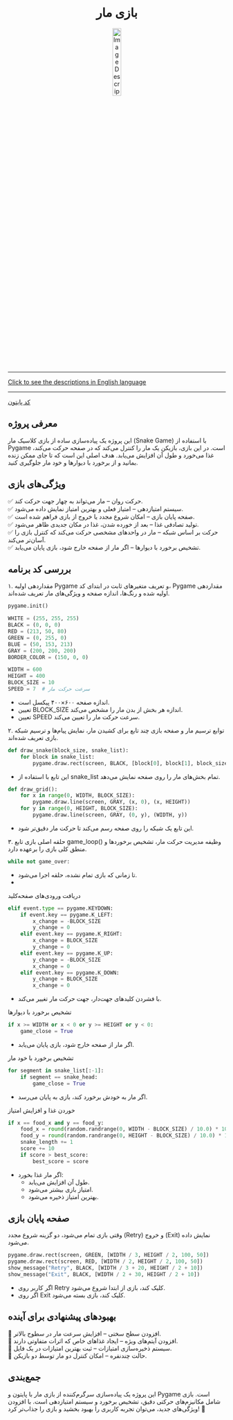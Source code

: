 <div align="center">

# بازی مار
<img src="https://media3.giphy.com/media/uROEXn0SnjTaUcobHi/200w.gif?cid=6c09b952dsxrlsodcdibp0a0445up0qxbx8amkie6yz7r7tw&ep=v1_gifs_search&rid=200w.gif&ct=g" alt="Image Description" width="20%">
</div>
<hr>

[Click to see the descriptions in English language](SnakeEnglish.md)
<hr>

[کد پایتون](SnakePersian.py)

## معرفی پروژه
این پروژه یک پیاده‌سازی ساده از بازی کلاسیک مار (Snake Game) با استفاده از Pygame است. در این بازی، بازیکن یک مار را کنترل می‌کند که در صفحه حرکت می‌کند، غذا می‌خورد و طول آن افزایش می‌یابد. هدف اصلی این است که تا جای ممکن زنده بمانید و از برخورد با دیوارها و خود مار جلوگیری کنید.
## ویژگی‌های بازی
✅ حرکت روان – مار می‌تواند به چهار جهت حرکت کند.<br>
✅ سیستم امتیازدهی – امتیاز فعلی و بهترین امتیاز نمایش داده می‌شود.<br>
✅ صفحه پایان بازی – امکان شروع مجدد یا خروج از بازی فراهم شده است.<br>
✅ تولید تصادفی غذا – بعد از خورده شدن، غذا در مکان جدیدی ظاهر می‌شود.<br>
✅ حرکت بر اساس شبکه – مار در واحدهای مشخصی حرکت می‌کند که کنترل بازی را آسان‌تر می‌کند.<br>
✅ تشخیص برخورد با دیوارها – اگر مار از صفحه خارج شود، بازی پایان می‌یابد.<br>
## بررسی کد برنامه
۱. مقداردهی اولیه Pygame و تعریف متغیرهای ثابت
در ابتدای کد، Pygame مقداردهی اولیه شده و رنگ‌ها، اندازه صفحه و ویژگی‌های مار تعریف شده‌اند.
```python
pygame.init()

WHITE = (255, 255, 255)
BLACK = (0, 0, 0)
RED = (213, 50, 80)
GREEN = (0, 255, 0)
BLUE = (50, 153, 213)
GRAY = (200, 200, 200)
BORDER_COLOR = (150, 0, 0)

WIDTH = 600
HEIGHT = 400
BLOCK_SIZE = 10
SPEED = 7  # سرعت حرکت مار
```
- اندازه صفحه ۶۰۰×۴۰۰ پیکسل است.
- تعیین BLOCK_SIZE اندازه هر بخش از بدن مار را مشخص می‌کند.
- تعیین SPEED سرعت حرکت مار را تعیین می‌کند.

۲. توابع ترسیم مار و صفحه بازی
چند تابع برای کشیدن مار، نمایش پیام‌ها و ترسیم شبکه بازی تعریف شده‌اند.
```python
def draw_snake(block_size, snake_list):
    for block in snake_list:
        pygame.draw.rect(screen, BLACK, [block[0], block[1], block_size, block_size])
```
- این تابع با استفاده از snake_list تمام بخش‌های مار را روی صفحه نمایش می‌دهد.
```python
def draw_grid():
    for x in range(0, WIDTH, BLOCK_SIZE):
        pygame.draw.line(screen, GRAY, (x, 0), (x, HEIGHT))
    for y in range(0, HEIGHT, BLOCK_SIZE):
        pygame.draw.line(screen, GRAY, (0, y), (WIDTH, y))
```
- این تابع یک شبکه را روی صفحه رسم می‌کند تا حرکت مار دقیق‌تر شود.
  
۳. حلقه اصلی بازی
تابع game_loop() وظیفه مدیریت حرکت مار، تشخیص برخوردها و منطق کلی بازی را برعهده دارد.
```python
while not game_over:
```
- تا زمانی که بازی تمام نشده، حلقه اجرا می‌شود.
- 
دریافت ورودی‌های صفحه‌کلید
```python
elif event.type == pygame.KEYDOWN:
    if event.key == pygame.K_LEFT:
        x_change = -BLOCK_SIZE
        y_change = 0
    elif event.key == pygame.K_RIGHT:
        x_change = BLOCK_SIZE
        y_change = 0
    elif event.key == pygame.K_UP:
        y_change = -BLOCK_SIZE
        x_change = 0
    elif event.key == pygame.K_DOWN:
        y_change = BLOCK_SIZE
        x_change = 0
```
- با فشردن کلیدهای جهت‌دار، جهت حرکت مار تغییر می‌کند.

تشخیص برخورد با دیوارها
```python
if x >= WIDTH or x < 0 or y >= HEIGHT or y < 0:
    game_close = True
```
- اگر مار از صفحه خارج شود، بازی پایان می‌یابد.

تشخیص برخورد با خود مار
```python
for segment in snake_list[:-1]:
    if segment == snake_head:
        game_close = True
```
- اگر مار به خودش برخورد کند، بازی به پایان می‌رسد.

خوردن غذا و افزایش امتیاز

```python
if x == food_x and y == food_y:
    food_x = round(random.randrange(0, WIDTH - BLOCK_SIZE) / 10.0) * 10.0
    food_y = round(random.randrange(0, HEIGHT - BLOCK_SIZE) / 10.0) * 10.0
    snake_length += 1
    score += 10
    if score > best_score:
        best_score = score
```
- اگر مار غذا بخورد:
    - طول آن افزایش می‌یابد.
    -  امتیاز بازی بیشتر می‌شود.
    -  بهترین امتیاز ذخیره می‌شود.
## صفحه پایان بازی
وقتی بازی تمام می‌شود، دو گزینه شروع مجدد (Retry) و خروج (Exit) نمایش داده می‌شود.
```python
pygame.draw.rect(screen, GREEN, [WIDTH / 3, HEIGHT / 2, 100, 50])
pygame.draw.rect(screen, RED, [WIDTH / 2, HEIGHT / 2, 100, 50])
show_message("Retry", BLACK, [WIDTH / 3 + 20, HEIGHT / 2 + 10])
show_message("Exit", BLACK, [WIDTH / 2 + 30, HEIGHT / 2 + 10])
```
- اگر کاربر روی Retry کلیک کند، بازی از ابتدا شروع می‌شود.
- اگر روی Exit کلیک کند، بازی بسته می‌شود.
## بهبودهای پیشنهادی برای آینده
📌 افزودن سطح سختی – افزایش سرعت مار در سطوح بالاتر.<br>
📌 افزودن آیتم‌های ویژه – ایجاد غذاهای خاص که اثرات متفاوتی دارند.<br>
📌 سیستم ذخیره‌سازی امتیازات – ثبت بهترین امتیازات در یک فایل.<br>
📌 حالت چندنفره – امکان کنترل دو مار توسط دو بازیکن.<br>
## جمع‌بندی
این پروژه یک پیاده‌سازی سرگرم‌کننده از بازی مار با پایتون و Pygame است. بازی شامل مکانیزم‌های حرکتی دقیق، تشخیص برخورد و سیستم امتیازدهی است. با افزودن ویژگی‌های جدید، می‌توان تجربه کاربری را بهبود بخشید و بازی را جذاب‌تر کرد! 🚀
## 


